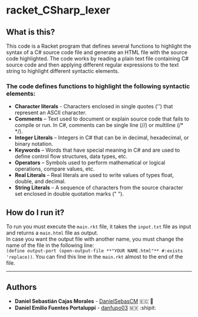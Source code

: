 # racket_CSharp_lexer

## What is this?
This code is a Racket program that defines several functions to highlight the syntax of a C# source code file and 
generate an HTML file with the source code highlighted. The code works by reading a plain text file containing C# 
source code and then applying different regular expressions to the text string to highlight different syntactic elements.

### The code defines functions to highlight the following syntactic elements:

* **Character literals** - Characters enclosed in single quotes ('') that represent an ASCII character.
* **Comments** – Text used to document or explain source code that fails to compile or run. In C#, comments can be single line (//) or multiline (/* */).
* **Integer Literals** – Integers in C# that can be in decimal, hexadecimal, or binary notation.
* **Keywords** – Words that have special meaning in C# and are used to define control flow structures, data types, etc.
* **Operators** – Symbols used to perform mathematical or logical operations, compare values, etc.
* **Real Literals** – Real literals are used to write values of types float, double, and decimal.
* **String Literals** – A sequence of characters from the source character set enclosed in double quotation marks (" ").

## How do I run it?
To run you must execute the `main.rkt` file, it takes the `input.txt` file as input and returns a `main.html` file as output.
<br> In case you want the output file with another name, you must change the name of the file in the following line: 
  <br> `(define output-port (open-output-file **"YOUR NAME.html"** #:exists 'replace))`. You can find this line in the `main.rkt` almost to the end of the file.

---

## Authors
* **Daniel Sebastián Cajas Morales** - [DanielSebasCM](https://github.com/DanielSebasCM) :ecuador: :toolbox:
* **Daniel Emilio Fuentes Portaluppi** - [danfupo03](https://github.com/danfupo03) :mexico: :shipit:
